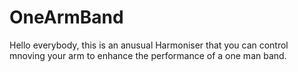 # OneArmBand

Hello everybody, this is an anusual Harmoniser that you can control mnoving your arm 
to enhance the performance of a one man band.

